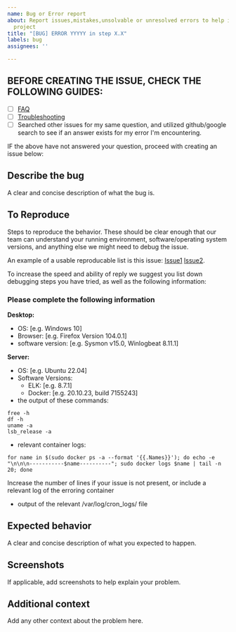 ```yaml
---
name: Bug or Error report
about: Report issues,mistakes,unsolvable or unresolved errors to help improve the
  project
title: "[BUG] ERROR YYYYY in step X.X"
labels: bug
assignees: ''

---
```


## **BEFORE CREATING THE ISSUE, CHECK THE FOLLOWING GUIDES**: 
 - [ ] [FAQ](https://github.com/cisagov/LME/blob/main/docs/markdown/reference/faq.md)
 - [ ] [Troubleshooting](https://github.com/cisagov/LME/blob/main/docs/markdown/reference/troubleshooting.md)
 - [ ] Searched other issues for my same question, and utilized github/google search to see if an answer exists for my error I'm encountering.  

IF the above have not answered your question, proceed with creating an issue below: 

## Describe the bug
A clear and concise description of what the bug is.

## To Reproduce
Steps to reproduce the behavior. These should be clear enough that our team can understand your running environment, software/operating system versions, and anything else we might need to debug the issue. 

An example of a usable reproducable list is this issue: [Issue1](https://github.com/cisagov/LME/issues/15) [Issue2](https://github.com/cisagov/LME/issues/19). 

To increase the speed and ability of reply we suggest you list down debugging steps you have tried, as well as the following information:

### Please complete the following information
**Desktop:**
 - OS: [e.g. Windows 10]
 - Browser: [e.g. Firefox Version 104.0.1]
 - software version: [e.g. Sysmon v15.0, Winlogbeat 8.11.1]

**Server:**
- OS: [e.g. Ubuntu 22.04]
- Software Versions:
  - ELK: [e.g. 8.7.1]
  - Docker: [e.g. 20.10.23, build 7155243]
- the output of these commands: 
```
free -h
df -h 
uname -a 
lsb_release -a
```
- relevant container logs: 
```
for name in $(sudo docker ps -a --format '{{.Names}}'); do echo -e "\n\n\n-----------$name----------"; sudo docker logs $name | tail -n 20; done
```
Increase the number of lines if your issue is not present, or include a relevant log of the erroring container
- output of the relevant /var/log/cron_logs/ file

## Expected behavior
A clear and concise description of what you expected to happen.

## Screenshots
If applicable, add screenshots to help explain your problem.

## Additional context
Add any other context about the problem here.
